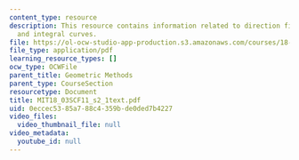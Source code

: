 ```yaml
---
content_type: resource
description: This resource contains information related to direction fields, isoclines,
  and integral curves.
file: https://ol-ocw-studio-app-production.s3.amazonaws.com/courses/18-03sc-differential-equations-fall-2011/0eccec5385a788c4359bde0ded7b4227_MIT18_03SCF11_s2_1text.pdf
file_type: application/pdf
learning_resource_types: []
ocw_type: OCWFile
parent_title: Geometric Methods
parent_type: CourseSection
resourcetype: Document
title: MIT18_03SCF11_s2_1text.pdf
uid: 0eccec53-85a7-88c4-359b-de0ded7b4227
video_files:
  video_thumbnail_file: null
video_metadata:
  youtube_id: null
---
```

